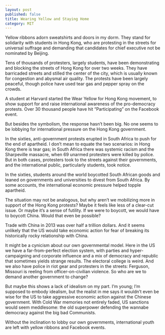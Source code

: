```yaml
---
layout: post
published: false
title: Wearing Yellow and Staying Home
category: MIT
---
```


Yellow ribbons adorn sweatshirts and doors in my dorm. They stand for solidarity with students in Hong Kong, who are protesting in the streets for universal suffrage and demanding that candidates for chief executive not be nominated by Beijing.

Tens of thousands of protesters, largely students, have been demonstrating and blocking the streets of Hong Kong for over two weeks. They have barricaded streets and stilled the center of the city, which is usually known for congestion and abysmal air quality. The protests have been largely peaceful, though police have used tear gas and pepper spray on the crowds.

A student at Harvard started the Wear Yellow for Hong Kong movement, to show support for and raise international awareness of the pro-democracy protests. Over 30 thousand people have hit “Participating” on the Facebook event. 

But besides the symbolism, the response hasn’t been big. No one seems to be lobbying for international pressure on the Hong Kong government.

In the sixties, anti-government protests erupted in South Africa to push for the end of apartheid. I don’t mean to equate the two scenarios: in Hong Kong there is tear gas; in South Africa there was systemic racism and the Sharpeville massacre, when 69 unarmed protesters were killed by police. But in both cases, protesters took to the streets against their governments, and the international public, particularly students, took notice.
	
In the sixties, students around the world boycotted South African goods and leaned on governments and universities to divest from South Africa. By some accounts, the international economic pressure helped topple apartheid.

The situation may not be analogous, but why aren’t we mobilizing more in support of the Hong Kong protests? Maybe it feels like less of a clear-cut issue. Or maybe it’s a sense of futility. If we were to boycott, we would have to boycott China. Would that even be possible?

Trade with China in 2013 was over half a trillion dollars. And it seems unlikely that the US would take economic action for fear of breaking its historically rocky relationship with China.

It might be a cynicism about our own governmental model. Here in the US we have a far-from-perfect election system, with parties and hyper-campaigning and corporate influence and a mix of democracy and republic that sometimes yields strange results. The electoral college is weird. And we also have police in riot gear and protesters in the streets: Ferguson, Missouri is reeling from officer-on-civilian violence. So who are we to demand another government to change? 

But maybe this shows a lack of idealism on my part. I’m young; I’m supposed to embody idealism, but the realist in me says it wouldn’t even be wise for the US to take aggressive economic action against the Chinese government. With Cold War memories not entirely faded, US sanctions would seem meddlesome: the old superpower defending the wannabe democracy against the big bad Communists.

Without the inclination to lobby our own governments, international youth are left with yellow ribbons and Facebook events.

